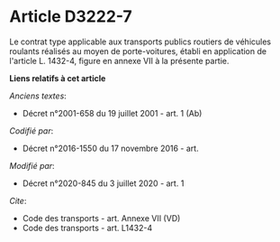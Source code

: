 # Article D3222-7

Le contrat type applicable aux transports publics routiers de véhicules roulants réalisés au moyen de porte-voitures, établi
en application de l'article L. 1432-4, figure en annexe VII à la présente partie.

**Liens relatifs à cet article**

_Anciens textes_:

  - Décret n°2001-658 du 19 juillet 2001 - art. 1 (Ab)

_Codifié par_:

  - Décret n°2016-1550 du 17 novembre 2016 - art.

_Modifié par_:

  - Décret n°2020-845 du 3 juillet 2020 - art. 1

_Cite_:

  - Code des transports - art. Annexe VII (VD)
  - Code des transports - art. L1432-4
